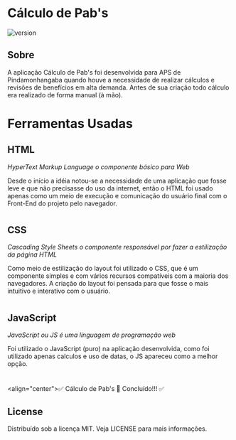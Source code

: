 # Cálculo de Pab's 
![version]( https://img.shields.io/badge/version-1.0.0-Green)

## Sobre

A aplicação Cálculo de Pab's foi desenvolvida para APS de Pindamonhangaba quando houve a necessidade de realizar cálculos e revisões de benefícios em alta demanda. Antes de sua criação todo cálculo era realizado de forma manual (à mão).
#
# 
#
#
# Ferramentas Usadas

## HTML

_HyperText Markup Language o componente básico para Web_

Desde o início a idéia notou-se a necessidade de uma aplicação que fosse leve e que não precisasse do uso da internet, então o HTML foi usado apenas como um meio de execução e comunicação do usuário final com o Front-End do projeto pelo navegador. 
#
#
#
## CSS
_Cascading Style Sheets o componente responsável por fazer a estilização da página HTML_

Como meio de estilização do layout foi utilizado o CSS, que é um componente simples e com vários recursos compatíveis com a maioria dos navegadores. A criação do layout foi pensada para que fosse o mais intuitivo e interativo com o usuário. 
#
#
#
## JavaScript
_JavaScript ou JS é uma linguagem de programação web_

Foi utilizado o JavaScript (puro) na aplicação desenvolvida, como foi utilizado apenas calculos e uso de datas, o JS apareceu como a melhor opção.
#
#
#
#
<align="center">✅  Cálculo de Pab's 🚀 Concluído!!!  ✅</center>                	

## License

Distribuído sob a licença MIT. Veja LICENSE para mais informações.
